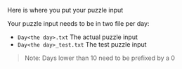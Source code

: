 Here is where you put your puzzle input 

Your puzzle input needs to be in two file per day:
- `Day<the day>.txt` The actual puzzle input
- `Day<the day>_test.txt` The test puzzle input

> Note: Days lower than 10 need to be prefixed by a 0

